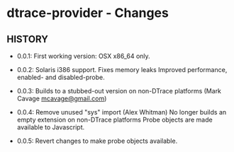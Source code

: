 dtrace-provider - Changes
=========================

## HISTORY

 * 0.0.1: 
   First working version: OSX x86_64 only. 

 * 0.0.2:
   Solaris i386 support.
   Fixes memory leaks
   Improved performance, enabled- and disabled-probe. 

 * 0.0.3:
   Builds to a stubbed-out version on non-DTrace platforms (Mark Cavage <mcavage@gmail.com>)

 * 0.0.4:
   Remove unused "sys" import (Alex Whitman)
   No longer builds an empty extension on non-DTrace platforms
   Probe objects are made available to Javascript. 

 * 0.0.5:
   Revert changes to make probe objects available.
